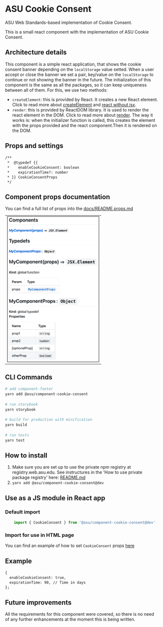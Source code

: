 # ASU Cookie Consent
ASU Web Standards-based implementation of Cookie Consent.

This is a small react component with the implementation of ASU Cookie Consent.

## Architecture details
This component is a simple react application, that shows the cookie consent banner depending on the `localStorage` value setted. When a user accept or close the banner we set a pair, key/value on the `localStorage` to continue or not showing the banner in the future.
The initialization of this component is the same as all the packages, so it can keep uniqueness between all of them. For this, we use two methods:
 - `createElement`: this is provided by React. It creates a new React element. Click to read more about [createElement](https://reactjs.org/docs/react-api.html#createelement) and [react without jsx](https://reactjs.org/docs/react-without-jsx.html).
 - `render`: this is provided by ReactDOM library. It is used to render the react element in the DOM. Click to read more about [render](https://reactjs.org/docs/react-dom.html).
The way it works is: when the initializer function is called, this creates the element with the props provided and the react component.Then it is rendered on the DOM.

## Props and settings
```JS
/**
 *  @typedef {{
 *    enableCookieConsent: boolean
 *    expirationTime?: number
 * }} CookieConsentProps
 */
```

## Component props documentation

You can find a full list of props into the [docs/README.props.md](docs/README.props.md)

<table>
  <tr>
    <td>
      <a href = "docs/README.props.md">
        <img
          style ="border: 1px solid black;"
          width = "300px"
          src="../../docs/assets/readme-props-preview.png"
        />
      </a>
    </td>
  </tr>
</table>

## CLI Commands

``` bash
# add component-footer
yarn add @asu/component-cookie-consent

# run storybook
yarn storybook

# build for production with minification
yarn build

# run tests
yarn test

```

## How to install

1. Make sure you are set up to use the private npm registry at registry.web.asu.edu. See instructures in the 'How to use private package registry' here: [README.md](../../README.md)
2. ```yarn add @asu/component-cookie-consent@dev```

## Use as a JS module in React app

### Default import
```JAVASCRIPT
    import { CookieConsent } from '@asu/component-cookie-consent@dev'
```

### Import for use in HTML page
You can find an example of how to set `CookieConsent` props [here](/packages/component-cookie-consent/examples/cookie-consent.html)

## Example

```JS
{
  enableCookieConsent: true,
  expirationTime: 90, // Time in days
};
```

## Future improvements
All the requirements for this component were covered, so there is no need of any further enhancements at the moment this is being written.
